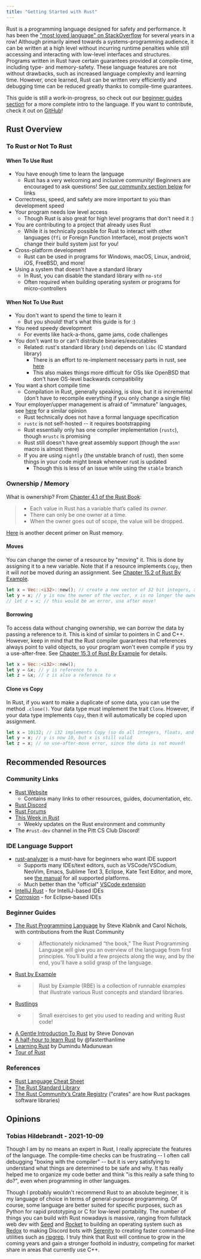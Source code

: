 ```yaml
---
title: "Getting Started with Rust"
---
```


Rust is a programming language designed for safety and performance. It has been the ["most loved language" on StackOverflow](https://insights.stackoverflow.com/survey/2020#share-most-loved-dreaded-and-wanted) for several years in a row! Although primarily aimed towards a systems-programming audience, it can be written at a high level without incurring runtime penalties while still accessing and interacting with low-level interfaces and structures. Programs written in Rust have certain guarantees provided at compile-time, including type- and memory-safety. These language features are not without drawbacks, such as increased language complexity and learning time. However, once learned, Rust can be written very efficiently and debugging time can be reduced greatly thanks to compile-time guarantees.

This guide is still a work-in-progress, so check out our [beginner guides section](#beginner-guides) for a more complete intro to the language. If you want to contribute, check it out on [GitHub](https://github.com/PittCSWiki/pittcswiki)!

## Rust Overview

### To Rust or Not To Rust

#### When To Use Rust
- You have enough time to learn the language
  - Rust has a very welcoming and inclusive community! Beginners are encouraged to ask questions! See [our community section below](#community-links) for links
- Correctness, speed, and safety are more important to you than development speed
- Your program needs low level access
  - Though Rust is also great for high level programs that don't need it :)
- You are contributing to a project that already uses Rust
  - While it is technically possible for Rust to interact with other languages (`ffi` or Foreign Function Interface), most projects won't change their build system just for you!
- Cross-platform development
  - Rust can be used in programs for Windows, macOS, Linux, android, iOS, FreeBSD, and more!
- Using a system that doesn't have a standard library
  - In Rust, you can disable the standard library with `no-std`
  - Often required when building operating system or programs for micro-controllers 

#### When Not To Use Rust
- You don't want to spend the time to learn it
  - But you should! that's what this guide is for :)
- You need speedy development
  - For events like hack-a-thons, game jams, code challenges
- You don't want to or can't distribute binaries/executables
  - Related: rust's standard library (`std`) depends on `libc` (C standard library)
    - There is an effort to re-implement necessary parts in rust, see [here](https://github.com/rust-lang/compiler-builtins)
    - This also makes things more difficult for OSs like OpenBSD that don't have OS-level backwards compatibility
- You want a short compile time
  - Compilation in Rust, generally speaking, is slow, but it *is* incremental (don't have to recompile everything if you only change a single file)
- Your employer/upper management is afraid of "immature" languages, see [here](https://codecs.multimedia.cx/2020/09/why-rust-is-not-a-mature-programming-language/) for a similar opinion
  - Rust technically does not have a formal language specification
  - `rustc` is not self-hosted -- it requires bootstrapping
  - Rust essentially only has one compiler implementation (`rustc`), though `mrustc` is promising
  - Rust still doesn't have great assembly support (though the `asm!` macro is almost there)
  - If you are using `nightly` (the unstable branch of rust), then some things in your code might break whenever rust is updated
    - Though this is less of an issue while using the `stable` branch

<!-- ### TODO: basic syntax -->

### Ownership / Memory

What is ownership? From [Chapter 4.1 of the Rust Book](https://doc.rust-lang.org/book/ch04-01-what-is-ownership.html):

> - Each value in Rust has a variable that’s called its *owner*.
> - There can only be one owner at a time.
> - When the owner goes out of scope, the value will be dropped.

[Here](https://hashrust.com/blog/moves-copies-and-clones-in-rust/) is another decent primer on Rust memory.

#### Moves
You can change the owner of a resource by "moving" it. This is done by assigning it to a new variable. Note that if a resource implements `Copy`, then it will *not* be moved during an assignment. See [Chapter 15.2 of Rust By Example](https://doc.rust-lang.org/rust-by-example/scope/move.html).

```rs
let x = Vec::<i32>::new(); // create a new vector of 32 bit integers, x is the owner
let y = x; // y is now the owner of the vector, x is no longer the owner
// let z = x; // this would be an error, use after move!
```

#### Borrowing
To access data without changing ownership, we can *borrow* the data by passing a reference to it. This is kind of similar to pointers in C and C++. However, keep in mind that the Rust compiler guarantees that references always point to valid objects, so your program won't even compile if you try a use-after-free. See [Chapter 15.3 of Rust By Example](https://doc.rust-lang.org/rust-by-example/scope/borrow.html) for details.

```rs 
let x = Vec::<i32>::new(); 
let y = &x; // y is reference to x
let z = &x; // z is also a reference to x
```

#### Clone vs Copy
In Rust, if you want to make a duplicate of some data, you can use the method `.clone()`. Your data type must implement the trait `Clone`. However, if your data type implements `Copy`, then it will automatically be copied upon assignment. 

```rs
let x = 10i32; // i32 implements Copy (so do all integers, floats, and chars)
let y = x; // y is now 10, but x is still valid
let z = x; // no use-after-move error, since the data is not moved!
```

<!-- ### TODO: Concurrency

async

threads

multiprocessing

message passing, shared memory -->

<!-- ### TODO: OOP-like Behavior

structs

enums

traits

`impl`

function pointers -->

<!-- ### TODO: History, Environment, and Community

history of rust

rust playground

cargo / rustc

governance structure -->

## Recommended Resources

### Community Links

- [Rust Website](https://www.rust-lang.org/)
  - Contains many links to other resources, guides, documentation, etc.
- [Rust Discord](https://discord.gg/rust-lang)
- [Rust Forums](https://users.rust-lang.org/)
- [This Week in Rust](https://this-week-in-rust.org/)
  - Weekly updates on the Rust environment and community
- The `#rust-dev` channel in the Pitt CS Club Discord!

### IDE Language Support 

- [rust-analyzer](https://rust-analyzer.github.io/) is a must-have for beginners who want IDE support
  - Supports many IDEs/text editors, such as VSCode/VSCodium, NeoVim, Emacs, Sublime Text 3, Eclipse, Kate Text Editor, and more, see [the manual](https://rust-analyzer.github.io/manual.html) for all supported platforms.
  - Much better than the "official" [VSCode extension](https://github.com/rust-lang/vscode-rust)
- [IntelliJ Rust](https://www.jetbrains.com/rust/) - for IntelliJ-based IDEs
- [Corrosion](https://github.com/eclipse/corrosion) - for Eclipse-based IDEs

### Beginner Guides

- [The Rust Programming Language](https://doc.rust-lang.org/book/) by Steve Klabnik and Carol Nichols, with contributions from the Rust Community
  - > Affectionately nicknamed “the book,” The Rust Programming Language will give you an overview of the language from first principles. You’ll build a few projects along the way, and by the end, you’ll have a solid grasp of the language.
- [Rust by Example](https://doc.rust-lang.org/rust-by-example/)
  - > Rust by Example (RBE) is a collection of runnable examples that illustrate various Rust concepts and standard libraries.
- [Rustlings](https://github.com/rust-lang/rustlings)
  - > Small exercises to get you used to reading and writing Rust code!
- [A Gentle Introduction To Rust](https://stevedonovan.github.io/rust-gentle-intro/) by Steve Donovan
- [A half-hour to learn Rust](https://fasterthanli.me/articles/a-half-hour-to-learn-rust) by @fasterthanlime
- [Learning Rust](https://learning-rust.github.io/docs/index.html) by Dumindu Madunuwan
- [Tour of Rust](https://tourofrust.com)


### References

- [Rust Language Cheat Sheet](https://cheats.rs/)
- [The Rust Standard Library](https://doc.rust-lang.org/stable/std/)
- [The Rust Community’s Crate Registry](https://crates.io/) ("crates" are how Rust packages software libraries)

## Opinions

### Tobias Hildebrandt - 2021-10-09 <!-- ISO 8601 date format -->

Though I am by no means an expert in Rust, I really appreciate the features of the language. The compile-time checks can be frustrating -- I often call debugging "boxing with the compiler" -- but it is very satisfying to understand what things are determined to be safe and why. It has really helped me to organize my code better and think "is this really a safe thing to do?", even when programming in other languages.

Though I probably wouldn't recommend Rust to an absolute beginner, it is my language of choice in terms of general-purpose programming. Of course, some language are better suited for specific purposes, such as Python for rapid prototyping or C for low-level portability. The number of things you can build with Rust nowadays is massive, ranging from fullstack web dev with [Seed](https://seed-rs.org/) and [Rocket](https://rocket.rs/) to building an operating system such as [Redox](https://www.redox-os.org/) to making Discord bots with [Serenity](https://github.com/serenity-rs/serenity) to creating faster command-line utilities such as [ripgrep](https://github.com/BurntSushi/ripgrep). I truly think that Rust will continue to grow in the coming years and gain a stronger foothold in industry, competing for market share in areas that currently use C++.